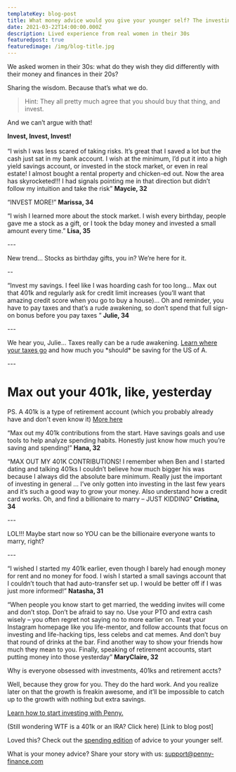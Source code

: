 ```yaml
---
templateKey: blog-post
title: What money advice would you give your younger self? The investing edition.
date: 2021-03-22T14:00:00.000Z
description: Lived experience from real women in their 30s
featuredpost: true
featuredimage: /img/blog-title.jpg
---
```





We asked women in their 30s: what do they wish they did differently with their money and finances in their 20s? 

Sharing the wisdom. Because that’s what we do. 

> Hint: They all pretty much agree that you should buy that thing, and invest. 

And we can’t argue with that!

**Invest, Invest, Invest!**\
\
“I wish I was less scared of taking risks. It’s great that I saved a lot but the cash just sat in my bank account. I wish at the minimum, I’d put it into a high yield savings account, or invested in the stock market, or even in real estate! I almost bought a rental property and chicken-ed out. Now the area has skyrocketed!!! I had signals pointing me in that direction but didn’t follow my intuition and take the risk” **Maycie, 32**

“INVEST MORE!” **Marissa, 34** 

“I wish I learned more about the stock market. I wish every birthday, people gave me a stock as a gift, or I took the bday money and invested a small amount every time.” **Lisa, 35** 

\---

New trend… Stocks as birthday gifts, you in? We’re here for it. 

\--

“Invest my savings. I feel like I was hoarding cash for too long… Max out that 401k and regularly ask for credit limit increases (you’ll want that amazing credit score when you go to buy a house)… Oh and reminder, you have to pay taxes and that’s a rude awakening, so don’t spend that full sign-on bonus before you pay taxes ” **Julie, 34**

\---

We hear you, Julie... Taxes really can be a rude awakening. [Learn where your taxes go](<Pay stub blog>) and how much you \*should\* be saving for the US of A. 

\---

# Max out your 401k, like, yesterday

 PS. A 401k is a type of retirement account (which you probably already have and don't even know it) [More here ](<401k blog post>)

“Max out my 401k contributions from the start. Have savings goals and use tools to help analyze spending habits. Honestly just know how much you’re saving and spending!” **Hana, 32**

“MAX OUT MY 401K CONTRIBUTIONS! I remember when Ben and I started dating and talking 401ks I couldn’t believe how much bigger his was because I always did the absolute bare minimum. Really just the important of investing in general ... I’ve only gotten into investing in the last few years and it’s such a good way to grow your money. Also understand how a credit card works. Oh, and find a billionaire to marry – JUST KIDDING” **Cristina, 34** 

\---

LOL!!! Maybe start now so YOU can be the billionaire everyone wants to marry, right? 

\---

“I wished I started my 401k earlier, even though I barely had enough money for rent and no money for food. I wish I started a small savings account that I couldn’t touch that had auto-transfer set up. I would be better off if I was just more informed!” **Natasha, 31** 

“When people you know start to get married, the wedding invites will come and don’t stop. Don’t be afraid to say no. Use your PTO and extra cash wisely – you often regret not saying no to more earlier on. Treat your Instagram homepage like you life-mentor, and follow accounts that focus on investing and life-hacking tips, less celebs and cat memes. And don’t buy that round of drinks at the bar. Find another way to show your friends how much they mean to you. Finally, speaking of retirement accounts, start putting money into those yesterday” **MaryClaire, 32**

Why is everyone obsessed with investments, 401ks and retirement accts? 

Well, because they grow for you. They do the hard work. And you realize later on that the growth is freakin awesome, and it’ll be impossible to catch up to the growth with nothing but extra savings. 

[Learn how to start investing with Penny. ](www.penny-finance.com)

(Still wondering WTF is a 401k or an IRA? Click here) \[Link to blog post] 

Loved this? Check out the [spending edition](<Spending advice>) of advice to your younger self.  

What is your money advice? Share your story with us: [support@penny-finance.com](<>)